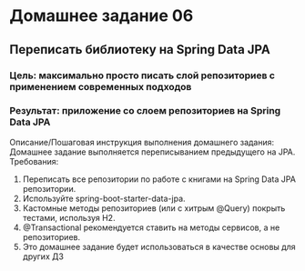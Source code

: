 # Домашнее задание 06
## Переписать библиотеку на Spring Data JPA

### Цель: максимально просто писать слой репозиториев с применением современных подходов
### Результат: приложение со слоем репозиториев на Spring Data JPA


Описание/Пошаговая инструкция выполнения домашнего задания:
Домашнее задание выполняется переписыванием предыдущего на JPA.
Требования:

1. Переписать все репозитории по работе с книгами на Spring Data JPA репозитории.
2. Используйте spring-boot-starter-data-jpa.
3. Кастомные методы репозиториев (или с хитрым @Query) покрыть тестами, используя H2.
4. @Transactional рекомендуется ставить на методы сервисов, а не репозиториев.
5. Это домашнее задание будет использоваться в качестве основы для других ДЗ